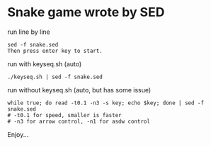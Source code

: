 Snake game wrote by SED
=======================

run line by line

    sed -f snake.sed
    Then press enter key to start.

run with keyseq.sh (auto)

	./keyseq.sh | sed -f snake.sed

run without keyseq.sh (auto, but has some issue)

    while true; do read -t0.1 -n3 -s key; echo $key; done | sed -f snake.sed
    # -t0.1 for speed, smaller is faster
    # -n3 for arrow control, -n1 for asdw control

Enjoy...
